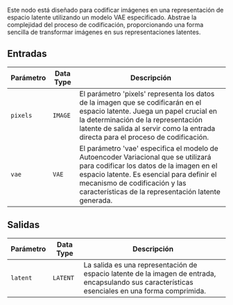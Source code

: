 
Este nodo está diseñado para codificar imágenes en una representación de espacio latente utilizando un modelo VAE especificado. Abstrae la complejidad del proceso de codificación, proporcionando una forma sencilla de transformar imágenes en sus representaciones latentes.

## Entradas

| Parámetro | Data Type | Descripción |
|-----------|-------------|-------------|
| `pixels`  | `IMAGE`     | El parámetro 'pixels' representa los datos de la imagen que se codificarán en el espacio latente. Juega un papel crucial en la determinación de la representación latente de salida al servir como la entrada directa para el proceso de codificación. |
| `vae`     | `VAE`       | El parámetro 'vae' especifica el modelo de Autoencoder Variacional que se utilizará para codificar los datos de la imagen en el espacio latente. Es esencial para definir el mecanismo de codificación y las características de la representación latente generada. |

## Salidas

| Parámetro | Data Type | Descripción |
|-----------|-------------|-------------|
| `latent`  | `LATENT`    | La salida es una representación de espacio latente de la imagen de entrada, encapsulando sus características esenciales en una forma comprimida. |
